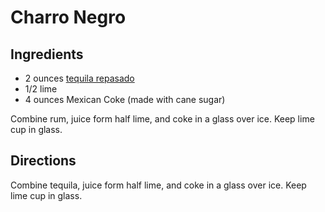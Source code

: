 # Charro Negro

## Ingredients
- 2 ounces [tequila repasado](./TequilaCocktails.md)
- 1/2 lime
- 4 ounces Mexican Coke (made with cane sugar)

Combine rum, juice form half lime, and coke in a glass over ice. Keep lime cup in glass. 


## Directions
Combine tequila, juice form half lime, and coke in a glass over ice. Keep lime cup in glass. 